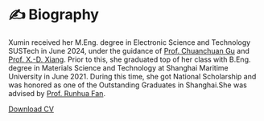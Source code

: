 # ✍️ Biography

Xumin received her M.Eng. degree in Electronic Science and Technology SUSTech in June 2024, under the guidance of <a href='https://orcid.org/0000-0001-5834-5472'>Prof. Chuanchuan Gu</a> and <a href="https://baike.baidu.com/item/%E9%A1%B9%E6%99%93%E4%B8%9C/18533615">Prof. X.-D. Xiang</a>. Prior to this, she graduated top of her class with B.Eng. degree in Materials Science and Technology at Shanghai Maritime University in June 2021.  During this time, she got National Scholarship and was honored as one of the Outstanding Graduates in Shanghai.She was advised by <a href="https://oec.shmtu.edu.cn/2020/1214/c6344a49598/page.htm">Prof. Runhua Fan</a>.

<a class="btn btn-primary" href="https://shallwelucky.github.io/WEI_CV.pdf" target="_blank"> Download CV</a>
<!-- Xumin's research interests are in the areas of intelligent wearable design, soft robotics, and Physical mechanisms of electronic materials -->


